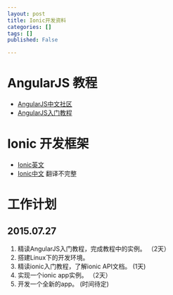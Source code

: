 ```yaml
---
layout: post 
title: Ionic开发资料
categories: []
tags: []
published: False

---
```


# AngularJS 教程

 - [AngularJS中文社区](http://www.angularjs.cn/)
 - [AngularJS入门教程](http://www.ituring.com.cn/minibook/303)

# Ionic 开发框架

 - [Ionic英文](http://www.ionicframework.com/)
 - [Ionic中文](http://www.ionicframework.net/) 翻译不完整

# 工作计划

## 2015.07.27

 1. 精读AngularJS入门教程，完成教程中的实例。 	（2天）
 2. 搭建Linux下的开发环境。
 3. 精读ionic入门教程，了解ionic API文档。    	(1天)
 4. 实现一个ionic app实例。					（2天）
 5. 开发一个全新的app。						(时间待定)
